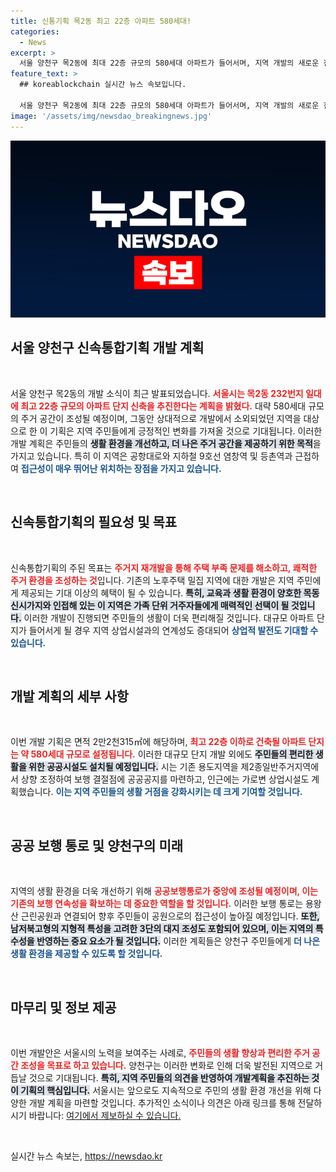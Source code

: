 ```yaml
---
title: 신통기획 목2동 최고 22층 아파트 580세대!
categories:
  - News
excerpt: >
  서울 양천구 목2동에 최대 22층 규모의 580세대 아파트가 들어서며, 지역 개발의 새로운 전환점을 맞이합니다. 공항대로와 지하철에 가까운 최적의 입지, 주민 편의를 위한 상업시설 및 보행통로 계획 등 기대감이 고조됩니다!
feature_text: >
  ## koreablockchain 실시간 뉴스 속보입니다.

  서울 양천구 목2동에 최대 22층 규모의 580세대 아파트가 들어서며, 지역 개발의 새로운 전환점을 맞이합니다. 공항대로와 지하철에 가까운 최적의 입지, 주민 편의를 위한 상업시설 및 보행통로 계획 등 기대감이 고조됩니다!
image: '/assets/img/newsdao_breakingnews.jpg'
---
```


<p><img src="/assets/img/newsdao_breakingnews.jpg" alt="koreablockchain 속보" /></p>

<h2 data-ke-size="size26">서울 양천구 신속통합기획 개발 계획</h2>

<p data-ke-size="size16">&nbsp;</p>

<p>서울 양천구 목2동의 개발 소식이 최근 발표되었습니다. <b><span style="color: #ee2323;">서울시는 목2동 232번지 일대에 최고 22층 규모의 아파트 단지 신축을 추진한다는 계획을 밝혔다.</span></b> 대략 580세대 규모의 주거 공간이 조성될 예정이며, 그동안 상대적으로 개발에서 소외되었던 지역을 대상으로 한 이 기획은 지역 주민들에게 긍정적인 변화를 가져올 것으로 기대됩니다. 이러한 개발 계획은 주민들의 <b><span style="background-color: #21538527;">생활 환경을 개선하고, 더 나은 주거 공간을 제공하기 위한 목적</span></b>을 가지고 있습니다. 특히 이 지역은 공항대로와 지하철 9호선 염창역 및 등촌역과 근접하여 <b><span style="color: #1a5490;">접근성이 매우 뛰어난 위치하는 장점을 가지고 있습니다.</span></b></p>

<p data-ke-size="size16">&nbsp;</p>

<h2 data-ke-size="size26">신속통합기획의 필요성 및 목표</h2>

<p data-ke-size="size16">&nbsp;</p>

<p>신속통합기획의 주된 목표는 <b><span style="color: #ee2323;">주거지 재개발을 통해 주택 부족 문제를 해소하고, 쾌적한 주거 환경을 조성하는 것</span></b>입니다. 기존의 노후주택 밀집 지역에 대한 개발은 지역 주민에게 제공되는 기대 이상의 혜택이 될 수 있습니다. <b><span style="background-color: #21538527;">특히, 교육과 생활 환경이 양호한 목동신시가지와 인접해 있는 이 지역은 가족 단위 거주자들에게 매력적인 선택이 될 것입니다.</span></b> 이러한 개발이 진행되면 주민들의 생활이 더욱 편리해질 것입니다. 대규모 아파트 단지가 들어서게 될 경우 지역 상업시설과의 연계성도 증대되어 <b><span style="color: #1a5490;">상업적 발전도 기대할 수 있습니다.</span></b></p>

<p data-ke-size="size16">&nbsp;</p>

<h2 data-ke-size="size26">개발 계획의 세부 사항</h2>

<p data-ke-size="size16">&nbsp;</p>

<p>이번 개발 기획은 면적 2만2천315㎡에 해당하며, <b><span style="color: #ee2323;">최고 22층 이하로 건축될 아파트 단지는 약 580세대 규모로 설정됩니다.</span></b> 이러한 대규모 단지 개발 외에도 <b><span style="background-color: #21538527;">주민들의 편리한 생활을 위한 공공시설도 설치될 예정입니다.</span></b> 시는 기존 용도지역을 제2종일반주거지역에서 상향 조정하여 보행 결절점에 공공공지를 마련하고, 인근에는 가로변 상업시설도 계획했습니다. <b><span style="color: #1a5490;">이는 지역 주민들의 생활 거점을 강화시키는 데 크게 기여할 것입니다.</span></b></p>

<p data-ke-size="size16">&nbsp;</p>

<h2 data-ke-size="size26">공공 보행 통로 및 양천구의 미래</h2>

<p data-ke-size="size16">&nbsp;</p>

<p>지역의 생활 환경을 더욱 개선하기 위해 <b><span style="color: #ee2323;">공공보행통로가 중앙에 조성될 예정이며, 이는 기존의 보행 연속성을 확보하는 데 중요한 역할을 할 것입니다.</span></b> 이러한 보행 통로는 용왕산 근린공원과 연결되어 향후 주민들이 공원으로의 접근성이 높아질 예정입니다. <b><span style="background-color: #21538527;">또한, 남저북고형의 지형적 특성을 고려한 3단의 대지 조성도 포함되어 있으며, 이는 지역의 특수성을 반영하는 중요 요소가 될 것입니다.</span></b> 이러한 계획들은 양천구 주민들에게 <b><span style="color: #1a5490;">더 나은 생활 환경을 제공할 수 있도록 할 것입니다.</span></b></p>

<p data-ke-size="size16">&nbsp;</p>

<h2 data-ke-size="size26">마무리 및 정보 제공</h2>

<p data-ke-size="size16">&nbsp;</p>

<p>이번 개발안은 서울시의 노력을 보여주는 사례로, <b><span style="color: #ee2323;">주민들의 생활 향상과 편리한 주거 공간 조성을 목표로 하고 있습니다.</span></b> 양천구는 이러한 변화로 인해 더욱 발전된 지역으로 거듭날 것으로 기대됩니다. <b><span style="background-color: #21538527;">특히, 지역 주민들의 의견을 반영하여 개발계획을 추진하는 것이 기획의 핵심입니다.</span></b> 서울시는 앞으로도 지속적으로 주민의 생활 환경 개선을 위해 다양한 개발 계획을 마련할 것입니다. 추가적인 소식이나 의견은 아래 링크를 통해 전달하시기 바랍니다: <a href="https://url.kr/9pghjn">여기에서 제보하실 수 있습니다.</a></p>

<p data-ke-size="size16">&nbsp;</p>
실시간 뉴스 속보는, <a href="https://newsdao.kr" rel="dofollow">https://newsdao.kr</a>


